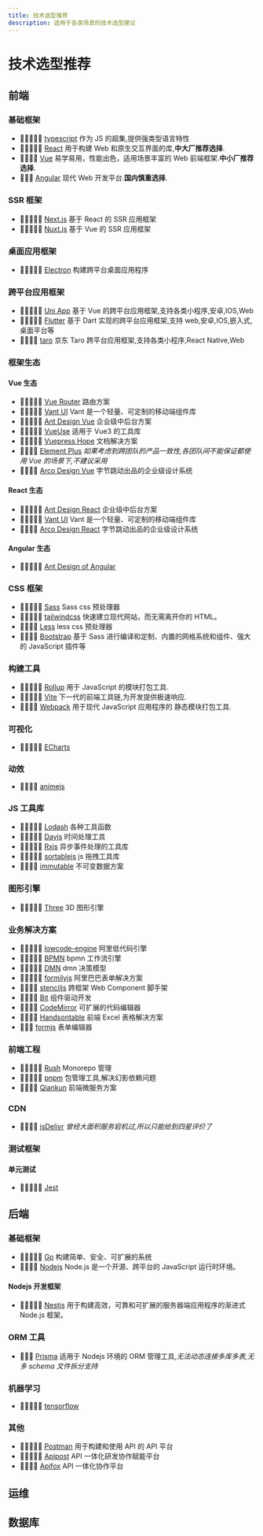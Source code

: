 ```yaml
---
title: 技术选型推荐
description: 适用于各类场景的技术选型建议
---
```


# 技术选型推荐

## 前端

### 基础框架

- 🌟🌟🌟🌟🌟 [typescript](https://www.typescriptlang.org/) 作为 JS 的超集,提供强类型语言特性
- 🌟🌟🌟🌟🌟 [React](https://zh-hans.react.dev/) 用于构建 Web 和原生交互界面的库,**中大厂推荐选择**.
- 🌟🌟🌟🌟 [Vue](https://cn.vuejs.org/) 易学易用，性能出色，适用场景丰富的 Web 前端框架.**中小厂推荐选择**.
- 🌟🌟🌟 [Angular](https://angular.cn/) 现代 Web 开发平台.**国内慎重选择**.

### SSR 框架

- 🌟🌟🌟🌟🌟 [Next.js](https://nextjs.org/) 基于 React 的 SSR 应用框架
- 🌟🌟🌟🌟🌟 [Nuxt.js](https://nuxt.com/) 基于 Vue 的 SSR 应用框架

### 桌面应用框架

- 🌟🌟🌟🌟🌟 [Electron](https://www.electronjs.org/) 构建跨平台桌面应用程序

### 跨平台应用框架

- 🌟🌟🌟🌟🌟 [Uni App](https://uniapp.dcloud.net.cn/) 基于 Vue 的跨平台应用框架,支持各类小程序,安卓,IOS,Web
- 🌟🌟🌟🌟🌟 [Flutter](https://flutter.cn/) 基于 Dart 实现的跨平台应用框架,支持 web,安卓,IOS,嵌入式,桌面平台等
- 🌟🌟🌟🌟 [taro](https://taro-docs.jd.com/docs/) 京东 Taro 跨平台应用框架,支持各类小程序,React Native,Web

### 框架生态

#### Vue 生态

- 🌟🌟🌟🌟🌟 [Vue Router](https://router.vuejs.org/zh/) 路由方案
- 🌟🌟🌟🌟🌟 [Vant UI](https://vant-ui.github.io/vant/#/zh-CN) Vant 是一个轻量、可定制的移动端组件库
- 🌟🌟🌟🌟🌟 [Ant Design Vue](https://antdv.com/components/overview) 企业级中后台方案
- 🌟🌟🌟🌟🌟 [VueUse](https://vueuse.org/) 适用于 Vue3 的工具库
- 🌟🌟🌟🌟🌟 [Vuepress Hope](https://theme-hope.vuejs.press/) 文档解决方案
- 🌟🌟🌟🌟 [Element Plus](https://element-plus.gitee.io/zh-CN/) _如果考虑到跨团队的产品一致性,各团队间不能保证都使用 Vue 的场景下,不建议采用_
- 🌟🌟🌟🌟 [Arco Design Vue](https://arco.design/vue/docs/start) 字节跳动出品的企业级设计系统

#### React 生态

- 🌟🌟🌟🌟🌟 [Ant Design React](https://ant.design/index-cn) 企业级中后台方案
- 🌟🌟🌟🌟🌟 [Vant UI](https://react-vant.3lang.dev/) Vant 是一个轻量、可定制的移动端组件库
- 🌟🌟🌟🌟 [Arco Design React](https://arco.design/react/docs/start) 字节跳动出品的企业级设计系统

#### Angular 生态

- 🌟🌟🌟🌟🌟 [Ant Design of Angular](https://ng.ant.design/docs/introduce/zh)

### CSS 框架

- 🌟🌟🌟🌟🌟 [Sass](https://www.sass.hk/) Sass css 预处理器
- 🌟🌟🌟🌟🌟 [tailwindcss](https://tailwindcss.com/) 快速建立现代网站，而无需离开你的 HTML。
- 🌟🌟🌟🌟 [Less](https://less.bootcss.com/) less css 预处理器
- 🌟🌟🌟🌟 [Bootstrap](https://v5.bootcss.com/) 基于 Sass 进行编译和定制、内置的网格系统和组件、强大的 JavaScript 插件等

### 构建工具

- 🌟🌟🌟🌟🌟 [Rollup](https://rollupjs.org/) 用于 JavaScript 的模块打包工具.
- 🌟🌟🌟🌟🌟 [Vite](https://vitejs.dev/) 下一代的前端工具链,为开发提供极速响应.
- 🌟🌟🌟🌟 [Webpack](https://webpack.js.org/) 用于现代 JavaScript 应用程序的 静态模块打包工具.

### 可视化

- 🌟🌟🌟🌟🌟 [ECharts](https://echarts.apache.org/)

### 动效

- 🌟🌟🌟🌟 [animejs](https://animejs.com/)

### JS 工具库

- 🌟🌟🌟🌟🌟 [Lodash](https://lodash.com/) 各种工具函数
- 🌟🌟🌟🌟🌟 [Dayjs](https://day.js.org/) 时间处理工具
- 🌟🌟🌟🌟🌟 [Rxjs](https://rxjs.dev/) 异步事件处理的工具库
- 🌟🌟🌟🌟🌟 [sortablejs](http://www.sortablejs.com/) js 拖拽工具库
- 🌟🌟🌟🌟 [immutable](https://immutable-js.com/) 不可变数据方案

### 图形引擎

- 🌟🌟🌟🌟🌟 [Three](https://threejs.org/) 3D 图形引擎

### 业务解决方案

- 🌟🌟🌟🌟🌟 [lowcode-engine](https://lowcode-engine.cn/index) 阿里低代码引擎
- 🌟🌟🌟🌟🌟 [BPMN](https://bpmn.io/toolkit/bpmn-js/) bpmn 工作流引擎
- 🌟🌟🌟🌟🌟 [DMN](https://bpmn.io/toolkit/dmn-js/) dmn 决策模型
- 🌟🌟🌟🌟🌟 [formilyjs](https://v2.formilyjs.org/) 阿里巴巴表单解决方案
- 🌟🌟🌟🌟 [stenciljs](https://stenciljs.com/) 跨框架 Web Component 脚手架
- 🌟🌟🌟🌟 [Bit](https://bit.dev/) 组件驱动开发
- 🌟🌟🌟🌟 [CodeMirror](https://codemirror.net/) 可扩展的代码编辑器
- 🌟🌟🌟🌟 [Handsontable](https://handsontable.com/) 前端 Excel 表格解决方案
- 🌟🌟🌟 [formjs](https://bpmn.io/toolkit/form-js/) 表单编辑器

### 前端工程

- 🌟🌟🌟🌟🌟 [Rush](https://rushjs.io/) Monorepo 管理
- 🌟🌟🌟🌟🌟 [pnpm](https://www.pnpm.cn/) 包管理工具,解决幻影依赖问题
- 🌟🌟🌟🌟 [Qiankun](https://qiankun.umijs.org/zh/) 前端微服务方案

### CDN

- 🌟🌟🌟🌟 [jsDelivr](https://www.jsdelivr.com/) _曾经大面积服务宕机过,所以只能给到四星评价了_

### 测试框架

#### 单元测试

- 🌟🌟🌟🌟🌟 [Jest](https://www.jestjs.cn/)

## 后端

### 基础框架

- 🌟🌟🌟🌟🌟 [Go](https://golang.google.cn/) 构建简单、安全、可扩展的系统
- 🌟🌟🌟🌟 [Nodejs](https://nodejs.org/zh-cn) Node.js 是一个开源、跨平台的 JavaScript 运行时环境。

#### Nodejs 开发框架

- 🌟🌟🌟🌟🌟 [Nestjs](https://docs.nestjs.com/) 用于构建高效，可靠和可扩展的服务器端应用程序的渐进式 Node.js 框架。

### ORM 工具

- 🌟🌟🌟 [Prisma](https://prisma.yoga/) 适用于 Nodejs 环境的 ORM 管理工具,_无法动态连接多库多表,无多 schema 文件拆分支持_

### 机器学习

- 🌟🌟🌟🌟🌟 [tensorflow](https://tensorflow.google.cn/?hl=zh-cn)

### 其他

- 🌟🌟🌟🌟🌟 [Postman](https://www.postman.com/) 用于构建和使用 API 的 API 平台
- 🌟🌟🌟🌟🌟 [Apipost](https://www.apipost.cn/) API 一体化研发协作赋能平台
- 🌟🌟🌟🌟 [Apifox](https://apifox.com/) API 一体化协作平台

## 运维

## 数据库
